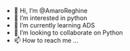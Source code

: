- 👋 Hi, I’m @AmaroReghine
- 👀 I’m interested in python
- 🌱 I’m currently learning ADS
- 💞️ I’m looking to collaborate on Python
- 📫 How to reach me ...

<!---
AmaroReghine/AmaroReghine is a ✨ special ✨ repository because its `README.md` (this file) appears on your GitHub profile.
You can click the Preview link to take a look at your changes.
--->
